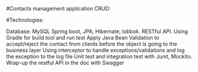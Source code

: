 #Contacts management application CRUD:

#Technologies:

Database: MySQL
Spring boot, JPA, Hibernate, lobbok.
RESTful API.
Using Gradle for build tool and run test
Apply Java Bean Validation to accept/reject the contact from clients before the object is going to the business layer
Using interceptor to handle exceptions/validations and log the exception to the log file
Unit test and integration test with Junit, Mockito.
Wrap-up the restful API in the doc with Swagger
